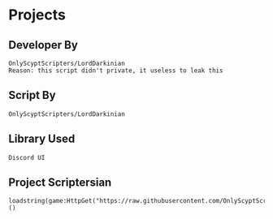 # Projects
## Developer By
```
OnlyScyptScripters/LordDarkinian
Reason: this script didn't private, it useless to leak this
```
## Script By
```
OnlyScyptScripters/LordDarkinian
```
## Library Used
```
Discord UI
```
## Project Scriptersian
```
loadstring(game:HttpGet("https://raw.githubusercontent.com/OnlyScyptScripters/Projects/main/Scriptersian.lua"))()
```
